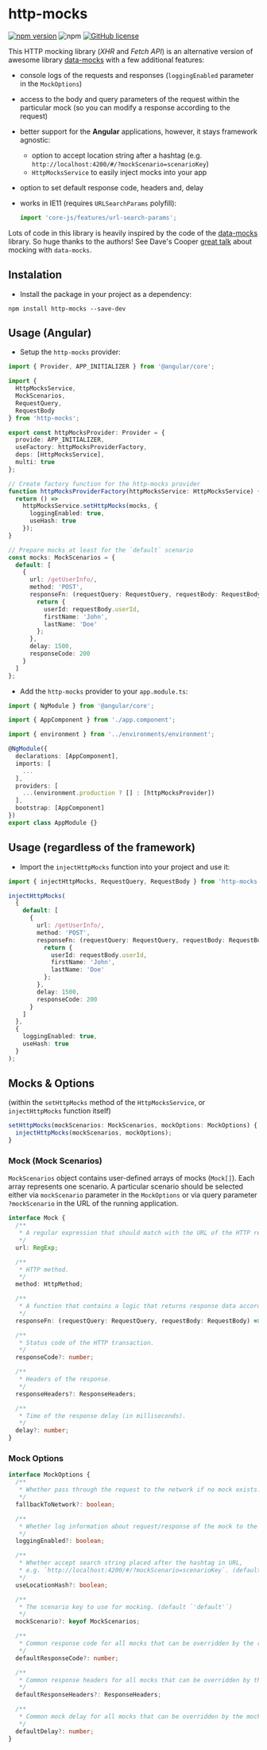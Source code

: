 # http-mocks

[![npm version](https://badge.fury.io/js/http-mocks.svg)](https://badge.fury.io/js/http-mocks)
![npm](https://img.shields.io/npm/dm/http-mocks.svg)
[![GitHub license](https://img.shields.io/github/license/ivan-rozhon/http-mocks.svg)](https://github.com/ivan-rozhon/http-mocks)

This HTTP mocking library (_XHR_ and _Fetch API_) is an alternative version of awesome library [data-mocks](https://github.com/ovotech/data-mocks) with a few additional features:

- console logs of the requests and responses (`loggingEnabled` parameter in the `MockOptions`)
- access to the body and query parameters of the request within the particular mock (so you can modify a response according to the request)
- better support for the **Angular** applications, however, it stays framework agnostic:
  - option to accept location string after a hashtag (e.g. `http://localhost:4200/#/?mockScenario=scenarioKey`)
  - `HttpMocksService` to easily inject mocks into your app
- option to set default response code, headers and, delay
- works in IE11 (requires `URLSearchParams` polyfill):

  ```ts
  import 'core-js/features/url-search-params';
  ```

Lots of code in this library is heavily inspired by the code of the [data-mocks](https://github.com/ovotech/data-mocks) library. So huge thanks to the authors! See Dave's Cooper [great talk](https://www.youtube.com/watch?v=9C1QWwlHi0w) about mocking with `data-mocks`.

## Instalation

- Install the package in your project as a dependency:

```
npm install http-mocks --save-dev
```

## Usage (Angular)

- Setup the `http-mocks` provider:

```ts
import { Provider, APP_INITIALIZER } from '@angular/core';

import {
  HttpMocksService,
  MockScenarios,
  RequestQuery,
  RequestBody
} from 'http-mocks';

export const httpMocksProvider: Provider = {
  provide: APP_INITIALIZER,
  useFactory: httpMocksProviderFactory,
  deps: [HttpMocksService],
  multi: true
};

// Create factory function for the http-mocks provider
function httpMocksProviderFactory(httpMocksService: HttpMocksService) {
  return () =>
    httpMocksService.setHttpMocks(mocks, {
      loggingEnabled: true,
      useHash: true
    });
}

// Prepare mocks at least for the `default` scenario
const mocks: MockScenarios = {
  default: [
    {
      url: /getUserInfo/,
      method: 'POST',
      responseFn: (requestQuery: RequestQuery, requestBody: RequestBody) => {
        return {
          userId: requestBody.userId,
          firstName: 'John',
          lastName: 'Doe'
        };
      },
      delay: 1500,
      responseCode: 200
    }
  ]
};
```

- Add the `http-mocks` provider to your `app.module.ts`:

```ts
import { NgModule } from '@angular/core';

import { AppComponent } from './app.component';

import { environment } from '../environments/environment';

@NgModule({
  declarations: [AppComponent],
  imports: [
    ...
  ],
  providers: [
    ...(environment.production ? [] : [httpMocksProvider])
  ],
  bootstrap: [AppComponent]
})
export class AppModule {}
```

## Usage (regardless of the framework)

- Import the `injectHttpMocks` function into your project and use it:

```ts
import { injectHttpMocks, RequestQuery, RequestBody } from 'http-mocks';

injectHttpMocks(
  {
    default: [
      {
        url: /getUserInfo/,
        method: 'POST',
        responseFn: (requestQuery: RequestQuery, requestBody: RequestBody) => {
          return {
            userId: requestBody.userId,
            firstName: 'John',
            lastName: 'Doe'
          };
        },
        delay: 1500,
        responseCode: 200
      }
    ]
  },
  {
    loggingEnabled: true,
    useHash: true
  }
);
```

## Mocks & Options

(within the `setHttpMocks` method of the `HttpMocksService`, or `injectHttpMocks` function itself)

```ts
setHttpMocks(mockScenarios: MockScenarios, mockOptions: MockOptions) {
  injectHttpMocks(mockScenarios, mockOptions);
}
```

### Mock (Mock Scenarios)

`MockScenarios` object contains user-defined arrays of mocks (`Mock[]`). Each array represents one scenario. A particular scenario should be selected either via `mockScenario` parameter in the `MockOptions` or via query parameter `?mockScenario` in the URL of the running application.

```ts
interface Mock {
  /**
   * A regular expression that should match with the URL of the HTTP request.
   */
  url: RegExp;

  /**
   * HTTP method.
   */
  method: HttpMethod;

  /**
   * A function that contains a logic that returns response data accordingly to the request (query params and payload).
   */
  responseFn: (requestQuery: RequestQuery, requestBody: RequestBody) => any;

  /**
   * Status code of the HTTP transaction.
   */
  responseCode?: number;

  /**
   * Headers of the response.
   */
  responseHeaders?: ResponseHeaders;

  /**
   * Time of the response delay (in milliseconds).
   */
  delay?: number;
}
```

### Mock Options

```ts
interface MockOptions {
  /**
   * Whether pass through the request to the network if no mock exists. (default:,  `true`)
   */
  fallbackToNetwork?: boolean;

  /**
   * Whether log information about request/response of the mock to the console. (default: `false`)
   */
  loggingEnabled?: boolean;

  /**
   * Whether accept search string placed after the hashtag in URL,
   * e.g. `http://localhost:4200/#/?mockScenario=scenarioKey`. (default: `false`)
   */
  useLocationHash?: boolean;

  /**
   * The scenario key to use for mocking. (default `'default'`)
   */
  mockScenario?: keyof MockScenarios;

  /**
   * Common response code for all mocks that can be overridden by the response code of the particular mock. (default: `200`)
   */
  defaultResponseCode?: number;

  /**
   * Common response headers for all mocks that can be overridden by the response headers of the particular mock. (default: `{}`)
   */
  defaultResponseHeaders?: ResponseHeaders;

  /**
   * Common mock delay for all mocks that can be overridden by the mock delay of the particular mock. (default: `0`)
   */
  defaultDelay?: number;
}
```
